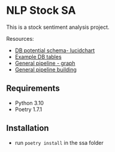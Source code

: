 # NLP Stock SA

This is a stock sentiment analysis project.

Resources:
- [DB potential schema- lucidchart](https://lucid.app/lucidchart/1723ceb6-2878-41eb-8635-b7ee19a8b545/edit?view_items=4xwL7nak7NXS&invitationId=inv_baa67f02-3606-4521-813e-1aaadd75bb81)
- [Example DB tables](https://docs.google.com/drawings/d/16xttDCvKXwcfHAD_Jk_BNj3nUYusFEAdXT9sMvCwBWU/edit?usp=sharing)
- [General pipeline - graph](https://docs.google.com/drawings/d/1MXKg1cNiAlD6T-5AAXAwya8o7Z69hFH9PmhIVDQ_Vmw/edit?usp=sharing)
- [General pipeline building](https://docs.google.com/document/d/1czS0XXaNHYZwbpxwVmxxbbdjS-T6AESQo0vkFuzelPk/edit?usp=sharing)


## Requirements

- Python 3.10 
- Poetry 1.7.1 

## Installation

- run `poetry install` in the ssa folder 

